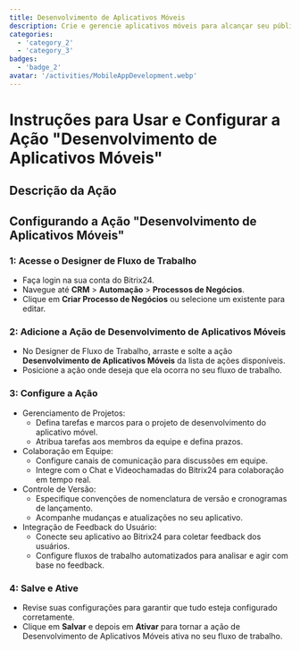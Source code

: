 ```yaml
---
title: Desenvolvimento de Aplicativos Móveis
description: Crie e gerencie aplicativos móveis para alcançar seu público.
categories: 
  - 'category_2'
  - 'category_3'
badges: 
  - 'badge_2' 
avatar: '/activities/MobileAppDevelopment.webp'
---
```

# Instruções para Usar e Configurar a Ação "Desenvolvimento de Aplicativos Móveis"

## Descrição da Ação

## **Configurando a Ação "Desenvolvimento de Aplicativos Móveis"**

### 1: Acesse o Designer de Fluxo de Trabalho
- Faça login na sua conta do Bitrix24.
- Navegue até **CRM** > **Automação** > **Processos de Negócios**.
- Clique em **Criar Processo de Negócios** ou selecione um existente para editar.

### 2: Adicione a Ação de Desenvolvimento de Aplicativos Móveis
- No Designer de Fluxo de Trabalho, arraste e solte a ação **Desenvolvimento de Aplicativos Móveis** da lista de ações disponíveis.
- Posicione a ação onde deseja que ela ocorra no seu fluxo de trabalho.

### 3: Configure a Ação
- Gerenciamento de Projetos:
  - Defina tarefas e marcos para o projeto de desenvolvimento do aplicativo móvel.
  - Atribua tarefas aos membros da equipe e defina prazos.
- Colaboração em Equipe:
  - Configure canais de comunicação para discussões em equipe.
  - Integre com o Chat e Videochamadas do Bitrix24 para colaboração em tempo real.
- Controle de Versão:
  - Especifique convenções de nomenclatura de versão e cronogramas de lançamento.
  - Acompanhe mudanças e atualizações no seu aplicativo.
- Integração de Feedback do Usuário:
  - Conecte seu aplicativo ao Bitrix24 para coletar feedback dos usuários.
  - Configure fluxos de trabalho automatizados para analisar e agir com base no feedback.

### 4: Salve e Ative
- Revise suas configurações para garantir que tudo esteja configurado corretamente.
- Clique em **Salvar** e depois em **Ativar** para tornar a ação de Desenvolvimento de Aplicativos Móveis ativa no seu fluxo de trabalho.